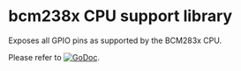 # bcm238x CPU support library

Exposes all GPIO pins as supported by the BCM283x CPU.

Please refer to
[![GoDoc](https://godoc.org/github.com/maruel/dlibox/go/pio/host/drivers/bcm283x?status.svg)](https://godoc.org/github.com/maruel/dlibox/go/pio/host/drivers/bcm283x).
